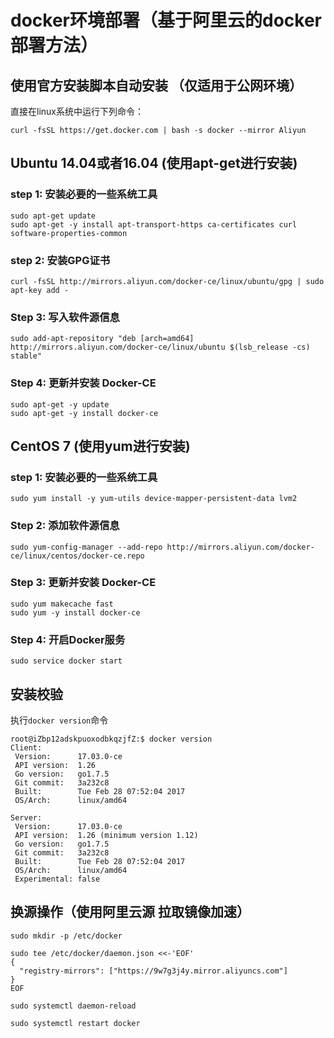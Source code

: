 # docker环境部署（基于阿里云的docker部署方法）
## 使用官方安装脚本自动安装 （仅适用于公网环境）
直接在linux系统中运行下列命令：

`curl -fsSL https://get.docker.com | bash -s docker --mirror Aliyun `

## Ubuntu 14.04或者16.04 (使用apt-get进行安装)
### step 1: 安装必要的一些系统工具
```
sudo apt-get update
sudo apt-get -y install apt-transport-https ca-certificates curl software-properties-common
```
### step 2: 安装GPG证书
```
curl -fsSL http://mirrors.aliyun.com/docker-ce/linux/ubuntu/gpg | sudo apt-key add -
```
### Step 3: 写入软件源信息
```
sudo add-apt-repository "deb [arch=amd64] http://mirrors.aliyun.com/docker-ce/linux/ubuntu $(lsb_release -cs) stable"
```
### Step 4: 更新并安装 Docker-CE
```
sudo apt-get -y update
sudo apt-get -y install docker-ce
```

## CentOS 7 (使用yum进行安装)
### step 1: 安装必要的一些系统工具
```
sudo yum install -y yum-utils device-mapper-persistent-data lvm2
```
### Step 2: 添加软件源信息
```
sudo yum-config-manager --add-repo http://mirrors.aliyun.com/docker-ce/linux/centos/docker-ce.repo
```
### Step 3: 更新并安装 Docker-CE
```
sudo yum makecache fast
sudo yum -y install docker-ce
```
### Step 4: 开启Docker服务
```
sudo service docker start
```

## 安装校验
执行`docker version`命令
```
root@iZbp12adskpuoxodbkqzjfZ:$ docker version
Client:
 Version:      17.03.0-ce
 API version:  1.26
 Go version:   go1.7.5
 Git commit:   3a232c8
 Built:        Tue Feb 28 07:52:04 2017
 OS/Arch:      linux/amd64

Server:
 Version:      17.03.0-ce
 API version:  1.26 (minimum version 1.12)
 Go version:   go1.7.5
 Git commit:   3a232c8
 Built:        Tue Feb 28 07:52:04 2017
 OS/Arch:      linux/amd64
 Experimental: false
```

## 换源操作（使用阿里云源 拉取镜像加速）
```
sudo mkdir -p /etc/docker

sudo tee /etc/docker/daemon.json <<-'EOF'
{
  "registry-mirrors": ["https://9w7g3j4y.mirror.aliyuncs.com"]
}
EOF

sudo systemctl daemon-reload

sudo systemctl restart docker
```
